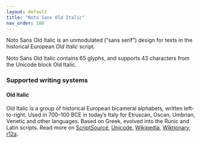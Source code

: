 ```yaml
---
layout: default
title: "Noto Sans Old Italic"
nav_order: 100
---
```

Noto Sans Old Italic is an unmodulated (“sans serif”) design for texts in the historical European _Old Italic_ script. 

Noto Sans Old Italic contains 65 glyphs, and supports 43 characters from the Unicode block Old Italic.


### Supported writing systems


#### Old Italic

Old Italic is a group of historical European bicameral alphabets, written left-to-right. Used in 700–100 BCE in today’s Italy for Etruscan, Oscan, Umbrian, Venetic and other languages. Based on Greek, evolved into the Runic and Latin scripts. Read more on [ScriptSource](https://scriptsource.org/scr/Ital), [Unicode](https://www.unicode.org/versions/Unicode13.0.0/ch08.pdf#G27379), [Wikipedia](https://en.wikipedia.org/wiki/ISO_15924:Ital), [Wiktionary](https://en.wiktionary.org/wiki/Category:Old_Italic_script), [r12a](https://r12a.github.io/scripts/links?iso=Ital).

